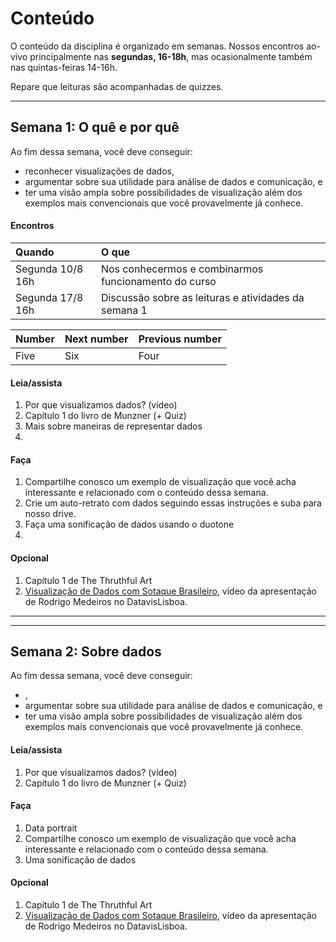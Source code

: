 # Conteúdo

O conteúdo da disciplina é organizado em semanas.
Nossos encontros ao-vivo principalmente nas **segundas, 16-18h**, mas ocasionalmente também nas quintas-feiras 14-16h.

Repare que leituras são acompanhadas de quizzes.

--------------

## Semana 1: O quê e por quê

Ao fim dessa semana, você deve conseguir:
* reconhecer visualizações de dados,
* argumentar sobre sua utilidade para análise de dados e comunicação, e
* ter uma visão ampla sobre possibilidades de visualização além dos exemplos mais convencionais que você provavelmente já conhece.

#### Encontros

| Quando           | O que   |
| :------ |:--- |
| Segunda 10/8 16h | Nos conhecermos e combinarmos funcionamento do curso |
| Segunda 17/8 16h | Discussão sobre as leituras e atividades da semana 1 |

| Number | Next number | Previous number |
| :------ |:--- | :--- |
| Five | Six | Four |


#### Leia/assista

1. Por que visualizamos dados? (vídeo)
1. Capítulo 1 do livro de Munzner (+ Quiz)
1. Mais sobre maneiras de representar dados
1.

#### Faça

1. Compartilhe conosco um exemplo de visualização que você acha interessante e relacionado com o conteúdo dessa semana.
1. Crie um auto-retrato com dados seguindo essas instruções e suba para nosso drive.
1. Faça uma sonificação de dados usando o duotone
1.

#### Opcional

1. Capítulo 1 de The Thruthful Art
1. [Visualização de Dados com Sotaque Brasileiro](https://www.youtube.com/watch?v=NMtDGrWrOig), vídeo da apresentação de Rodrigo Medeiros no DatavisLisboa.

--------------

--------------

## Semana 2: Sobre dados

Ao fim dessa semana, você deve conseguir:
* ,
* argumentar sobre sua utilidade para análise de dados e comunicação, e
* ter uma visão ampla sobre possibilidades de visualização além dos exemplos mais convencionais que você provavelmente já conhece.

#### Leia/assista

1. Por que visualizamos dados? (vídeo)
1. Capítulo 1 do livro de Munzner (+ Quiz)

#### Faça

1. Data portrait
1. Compartilhe conosco um exemplo de visualização que você acha interessante e relacionado com o conteúdo dessa semana.
1. Uma sonificação de dados

#### Opcional

1. Capítulo 1 de The Thruthful Art
1. [Visualização de Dados com Sotaque Brasileiro](https://www.youtube.com/watch?v=NMtDGrWrOig), vídeo da apresentação de Rodrigo Medeiros no DatavisLisboa.
